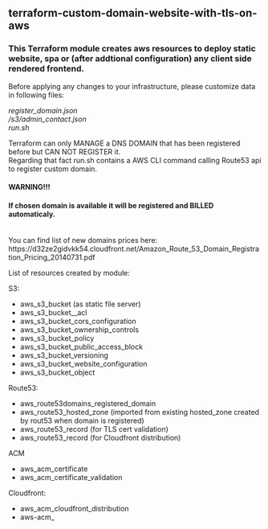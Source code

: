 <h2>terraform-custom-domain-website-with-tls-on-aws</h2>

<h3>This Terraform module creates aws resources to deploy static website, spa or (after addtional  configuration) any client side rendered frontend.</h3> 

<p>Before applying any changes to your infrastructure, please customize data in following files:</p>

*register_domain.json*<br>
*/s3/admin_contact.json*<br>
*run.sh*

<p>Terraform can only MANAGE a DNS DOMAIN that has been registered before but CAN NOT REGISTER it.<br>
Regarding that fact run.sh contains a AWS CLI command calling Route53 api to register custom domain.<br>

<h4>WARNING!!!</h4>

<h4>If chosen domain is available it will be registered and BILLED automaticaly.</h4><br> 
You can find list of new domains prices here: <br>https://d32ze2gidvkk54.cloudfront.net/Amazon_Route_53_Domain_Registration_Pricing_20140731.pdf</p>


<p>List of resources created by module:

S3:
  - aws_s3_bucket          (as static file server)
  - aws_s3_bucket__acl
  - aws_s3_bucket_cors_configuration 
  - aws_s3_bucket_ownership_controls
  - aws_s3_bucket_policy
  - aws_s3_bucket_public_access_block
  - aws_s3_bucket_versioning
  - aws_s3_bucket_website_configuration
  - aws_s3_bucket_object
  
Route53:
  - aws_route53domains_registered_domain
  - aws_route53_hosted_zone (imported from existing hosted_zone created by rout53 when domain is registered)
  - aws_route53_record      (for TLS cert validation) 
  - aws_route53_record      (for Cloudfront distribution) 
   
ACM
  - aws_acm_certificate
  - aws_acm_certificate_validation

Cloudfront:
  - aws_acm_cloudfront_distribution
  - aws-acm_             
</p>
